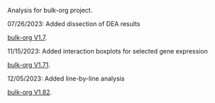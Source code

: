 Analysis for bulk-org project.

07/26/2023: Added dissection of DEA results


[bulk-org V1.7](https://ar-kie.github.io/bulk-org/docs/bulk-org-markdown.html). <br/>


11/15/2023: Added interaction boxplots for selected gene expression

[bulk-org V1.71](https://ar-kie.github.io/bulk-org/docs/11152023_bulk-org-markdown.html). <br/>

12/05/2023: Added line-by-line analysis

[bulk-org V1.82](https://ar-kie.github.io/bulk-org/docs/12052023_bulk-org-markdown.html). <br/>

